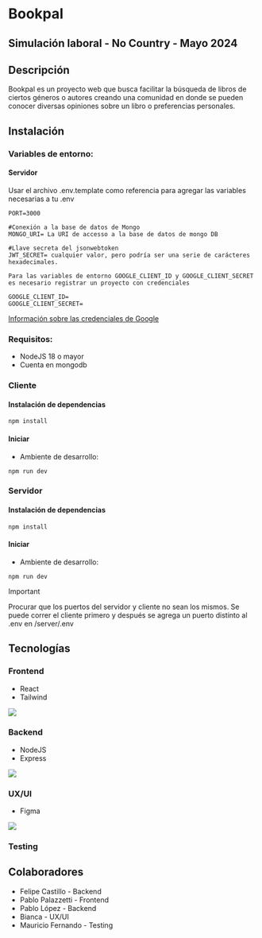 # Bookpal
## Simulación laboral - No Country - Mayo 2024

## Descripción

Bookpal es un proyecto web que busca facilitar la búsqueda de libros de ciertos géneros o autores creando una comunidad en donde se pueden conocer diversas opiniones sobre un libro o preferencias personales.

## Instalación

### Variables de entorno:

#### Servidor
Usar el archivo .env.template como referencia para agregar las variables necesarias a tu .env

```
PORT=3000

#Conexión a la base de datos de Mongo
MONGO_URI= La URI de accesso a la base de datos de mongo DB

#Llave secreta del jsonwebtoken
JWT_SECRET= cualquier valor, pero podría ser una serie de carácteres hexadecimales.

Para las variables de entorno GOOGLE_CLIENT_ID y GOOGLE_CLIENT_SECRET es necesario registrar un proyecto con credenciales 

GOOGLE_CLIENT_ID=
GOOGLE_CLIENT_SECRET=
```

[Información sobre las credenciales de Google](https://developers.google.com/identity/protocols/oauth2)
### Requisitos:

- NodeJS 18 o mayor
- Cuenta en mongodb
### Cliente

#### Instalación de dependencias
```
npm install
```

#### Iniciar

- Ambiente de desarrollo:

```
npm run dev
```

### Servidor

#### Instalación de dependencias

```
npm install
```
#### Iniciar

- Ambiente de desarrollo:

```
npm run dev
```

> [!IMPORTANT]
> Procurar que los puertos del servidor y cliente no sean los mismos. Se puede correr el cliente primero y después se agrega un puerto distinto al .env en /server/.env

## Tecnologías

### Frontend

- React
- Tailwind

<p align="">
  <a href="https://skillicons.dev">
    <img src="https://skillicons.dev/icons?i=react,tailwind" />
  </a>
</p>


### Backend

- NodeJS
- Express

<p align="">
  <a href="https://skillicons.dev">
    <img src="https://skillicons.dev/icons?i=nodejs" />
  </a>
</p>

### UX/UI

- Figma

<p align="left  ">
  <a href="https://skillicons.dev">
    <img src="https://skillicons.dev/icons?i=figma" />
  </a>
</p>


### Testing

## Colaboradores

- Felipe Castillo - Backend
- Pablo Palazzetti - Frontend
- Pablo López - Backend 
- Bianca - UX/UI
- Mauricio Fernando - Testing